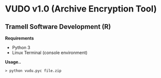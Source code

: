 # VUDO v1.0 (Archive Encryption Tool)
## Tramell Software Development (R)

**Requirements**

* Python 3
* Linux Terminal (console environment)

**Usage..**

	> python vudu.pyc file.zip
